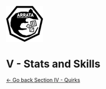 <img src="rat.png" alt="rat" width="100"/>

# V - Stats and Skills

[<- Go back Section IV - Quirks](iv)
